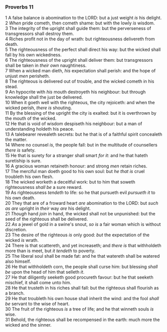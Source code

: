 ### Proverbs 11

1 A false balance *is* abomination to the LORD: but a just weight *is* his delight.  
2 *When* pride cometh, then cometh shame: but with the lowly *is* wisdom.  
3 The integrity of the upright shall guide them: but the perverseness of transgressors shall destroy them.  
4 Riches profit not in the day of wrath: but righteousness delivereth from death.  
5 The righteousness of the perfect shall direct his way: but the wicked shall fall by his own wickedness.  
6 The righteousness of the upright shall deliver them: but transgressors shall be taken in *their own* naughtiness.  
7 When a wicked man dieth, *his* expectation shall perish: and the hope of unjust *men* perisheth.  
8 The righteous is delivered out of trouble, and the wicked cometh in his stead.  
9 An hypocrite with *his* mouth destroyeth his neighbour: but through knowledge shall the just be delivered.  
10 When it goeth well with the righteous, the city rejoiceth: and when the wicked perish, *there is* shouting.  
11 By the blessing of the upright the city is exalted: but it is overthrown by the mouth of the wicked.  
12 He that is void of wisdom despiseth his neighbour: but a man of understanding holdeth his peace.  
13 A talebearer revealeth secrets: but he that is of a faithful spirit concealeth the matter.  
14 Where no counsel *is*, the people fall: but in the multitude of counsellers *there is* safety.  
15 He that is surety for a stranger shall smart *for it*: and he that hateth suretiship is sure.  
16 A gracious woman retaineth honour: and strong *men* retain riches.  
17 The merciful man doeth good to his own soul: but *he that is* cruel troubleth his own flesh.  
18 The wicked worketh a deceitful work: but to him that soweth righteousness *shall be* a sure reward.  
19 As righteousness *tendeth* to life: so he that pursueth evil *pursueth it* to his own death.  
20 They that are of a froward heart *are* abomination to the LORD: but *such as are* upright in *their* way *are* his delight.  
21 *Though* hand *join* in hand, the wicked shall not be unpunished: but the seed of the righteous shall be delivered.  
22 *As* a jewel of gold in a swine's snout, *so is* a fair woman which is without discretion.  
23 The desire of the righteous *is* only good: *but* the expectation of the wicked *is* wrath.  
24 There is that scattereth, and yet increaseth; and *there is* that withholdeth more than is meet, but *it tendeth* to poverty.  
25 The liberal soul shall be made fat: and he that watereth shall be watered also himself.  
26 He that withholdeth corn, the people shall curse him: but blessing *shall be* upon the head of him that selleth *it*.  
27 He that diligently seeketh good procureth favour: but he that seeketh mischief, it shall come unto him.  
28 He that trusteth in his riches shall fall: but the righteous shall flourish as a branch.  
29 He that troubleth his own house shall inherit the wind: and the fool *shall be* servant to the wise of heart.  
30 The fruit of the righteous *is* a tree of life; and he that winneth souls *is* wise.  
31 Behold, the righteous shall be recompensed in the earth: much more the wicked and the sinner.  
